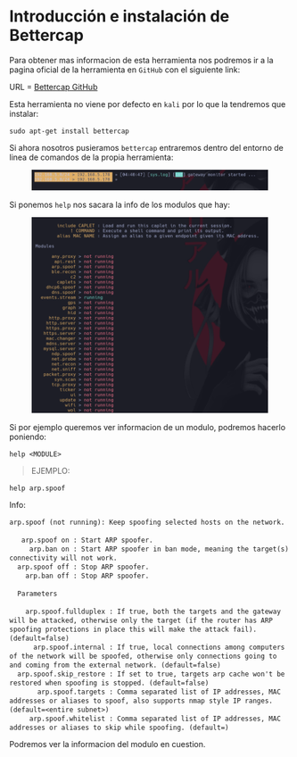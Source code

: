 # Introducción e instalación de Bettercap

Para obtener mas informacion de esta herramienta nos podremos ir a la pagina oficial de la herramienta en `GitHub` con el siguiente link:

URL = [Bettercap GitHub](https://github.com/bettercap/bettercap)

Esta herramienta no viene por defecto en `kali` por lo que la tendremos que instalar:

```shell
sudo apt-get install bettercap
```

Si ahora nosotros pusieramos `bettercap` entraremos dentro del entorno de linea de comandos de la propia herramienta:

<figure><img src="../../.gitbook/assets/image (119) (1).png" alt=""><figcaption></figcaption></figure>

Si ponemos `help` nos sacara la info de los modulos que hay:

<figure><img src="../../.gitbook/assets/image (120) (1).png" alt=""><figcaption></figcaption></figure>

Si por ejemplo queremos ver informacion de un modulo, podremos hacerlo poniendo:

```shell
help <MODULE>
```

> EJEMPLO:

```shell
help arp.spoof
```

Info:

```
arp.spoof (not running): Keep spoofing selected hosts on the network.

   arp.spoof on : Start ARP spoofer.
     arp.ban on : Start ARP spoofer in ban mode, meaning the target(s) connectivity will not work.
  arp.spoof off : Stop ARP spoofer.
    arp.ban off : Stop ARP spoofer.

  Parameters

    arp.spoof.fullduplex : If true, both the targets and the gateway will be attacked, otherwise only the target (if the router has ARP spoofing protections in place this will make the attack fail). (default=false)
      arp.spoof.internal : If true, local connections among computers of the network will be spoofed, otherwise only connections going to and coming from the external network. (default=false)
  arp.spoof.skip_restore : If set to true, targets arp cache won't be restored when spoofing is stopped. (default=false)
       arp.spoof.targets : Comma separated list of IP addresses, MAC addresses or aliases to spoof, also supports nmap style IP ranges. (default=<entire subnet>)
     arp.spoof.whitelist : Comma separated list of IP addresses, MAC addresses or aliases to skip while spoofing. (default=)
```

Podremos ver la informacion del modulo en cuestion.
